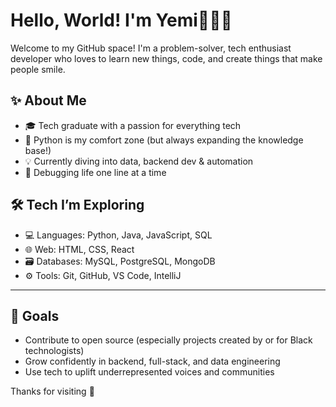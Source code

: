 # Hello, World! I'm Yemi👩🏽‍💻

Welcome to my GitHub space!
I'm a problem-solver, tech enthusiast developer who loves to learn new things, code, and create things that make people smile.

## ✨ About Me

- 🎓 Tech graduate with a passion for everything tech
- 🐍 Python is my comfort zone (but always expanding the knowledge base!)
- 💡 Currently diving into data, backend dev & automation
- 🐛 Debugging life one line at a time

## 🛠 Tech I’m Exploring

- 💻 Languages: Python, Java, JavaScript, SQL
- 🌐 Web: HTML, CSS, React
- 🗃️ Databases: MySQL, PostgreSQL, MongoDB
- ⚙️ Tools: Git, GitHub, VS Code, IntelliJ

---

## 🚀 Goals
- Contribute to open source (especially projects created by or for Black technologists)
- Grow confidently in backend, full-stack, and data engineering
- Use tech to uplift underrepresented voices and communities

Thanks for visiting 💖

<!--
**yemi-tech/yemi-tech** is a ✨ _special_ ✨ repository because its `README.md` (this file) appears on your GitHub profile.

Here are some ideas to get you started:

- 🔭 I’m currently working on ...
- 🌱 I’m currently learning ...
- 👯 I’m looking to collaborate on ...
- 🤔 I’m looking for help with ...
- 💬 Ask me about ...
- 📫 How to reach me: ...
- 😄 Pronouns: ...
- ⚡ Fun fact: ...
-->
